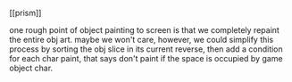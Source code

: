 [[prism]]

one rough point of object painting to screen is that we completely repaint the entire obj art. maybe we won't care, however, we could simplify this process by sorting the obj slice in its current reverse, then add a condition for each char paint, that says don't paint if the space is occupied by game object char.